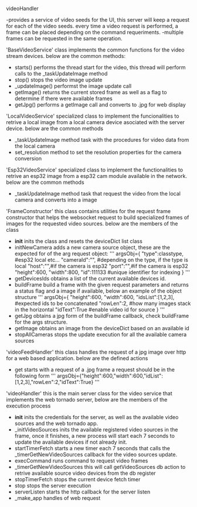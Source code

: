 videoHandler

-provides a service of video seeds for the UI, this server will keep a request for each of the
video seeds. every time a video request is performed, a frame can be placed depending on the command
requeriments.
-multiple frames can be requested in the same operation.



'BaseVideoService' class implements the common functions for the video stream devices.
below are the common methods:
- starts() performs the thread start for the video, this thread will perform calls to the _taskUpdateImage method
- stop() stops the video image update
- _updateImage() performst the image update call
- getImage() returns the current stored frame as well as a flag to determine if there were available frames
- getJpg() performs a getImage call and converts to .jpg for web display

'LocalVideoService' specialized class to implement the funcionalities to retrive a local image from a local camera device asociated with the server device.
below are the common methods
- _taskUpdateImage method task with the procedures for video data from the local camera
- set_resolution method to set the resolution properties for the camera conversion

'Esp32VideoService' specialized class to implement the functionalities to retrive an esp32 image from a esp32 cam module available in the network.
below are the common methods
- _taskUpdateImage method task that request the video from the local camera and converts into a image

'FrameConstructor' this class contains utilities for the request frame constructor that helps the websocket request to build specialized frames of images for the requested video sources.
below are the members of the class
-  __init__ inits the class and resets the deviceDict list class
- initNewCamera adds a new camera source object, these are the expected for of the arg request object: 
	'''
	argsObj={
		"type":classtype, #esp32 local etc...
		"cameraId":"", #depending on the type, if the type is local
		"host":"",#if the camera is esp32
		"port":"",#if the camera is esp32
		"height":600,
		"width":800,
		"id":111133 #unique identifier for indexing
	}
	'''
- getDevicesIds obtains a list of the current available devices id.
- buildFrame build a frame with the given request parameters and returns a status flag and a image if available, below an example of the object structure
	'''
	argsObj={
		"height":600,
		"width":600,
		"idsList":[1,2,3], #expected ids to be concatenated
		"rowLen":2, #how many images stack in the horizontal
		"idText":True #enable video id for source
	}
	'''
- getJpg obtains a jpg form of the buildFrame callback, check buildFrame for the args structure.
- getImage obtains an image from the deviceDict based on an available id
- stopAllCameras stops the update execution for all the available camera sources

'videoFeedHandler' this class handles the request of a jpg image over http for a web based application.
below are the defined actions
- get starts with a request of a .jpg frame
a request should be in the following form
'''
argsObj={"height":600,"width":600,"idList":[1,2,3],"rowLen":2,"idText":True}
'''

'videoHandler' this is the main server class for the video service that implements the web tornado server, below are the members of the execution process
- __init__ inits the credentials for the server, as well as the available video sources and the web tornado app.
- _initVideoSources inits the available registered video sources in the frame, once it finishes, a new process will start each 7 seconds to update the available devices if not already init.
- startTimerFetch starts a new timer each 7 seconds that calls the _timerGetNewVideoSources callback for the video sources update.
- execCommand runs command to request video frames
- _timerGetNewVideoSources this will call getVideoSources db action to retrive available source video devices from the db register
- stopTimerFetch stops the current device fetch timer
- stop stops the server execution
- serverListen starts the http callback for the server listen
- _make_app handles of web request
